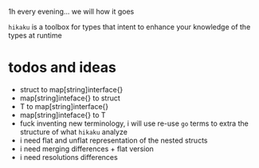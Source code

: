 1h every evening... we will how it goes 

`hikaku` is a toolbox for types that intent to enhance your knowledge of the types at runtime

# todos and ideas

- struct to map[string]interface{}
- map[string]inteface{} to struct
- T to map[string]interface{}
- map[string]inteface{} to T
- fuck inventing new terminology, i will use re-use `go` terms to extra the structure of what `hikaku` analyze
- i need flat and unflat representation of the nested structs
- i need merging differences + flat version
- i need resolutions differences